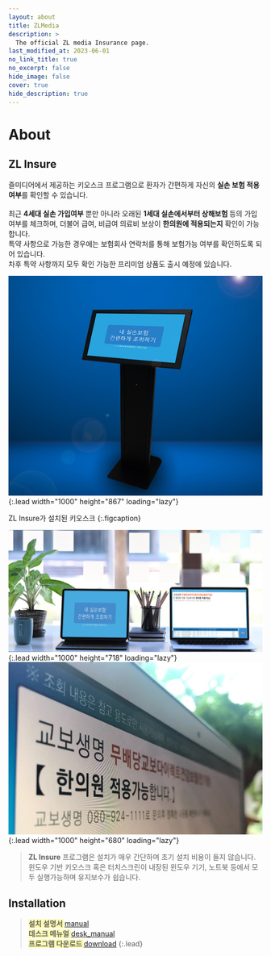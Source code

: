 ```yaml
---
layout: about
title: ZLMedia
description: >
  The official ZL media Insurance page.
last_modified_at: 2023-06-01
no_link_title: true 
no_excerpt: false 
hide_image: false
cover: true
hide_description: true
---
```

# About

<!--author-->

## ZL Insure

즐미디어에서 제공하는 키오스크 프로그램으로 환자가 간편하게 자신의 <b>실손 보험 적용 여부</b>를 확인할 수 있습니다.<br>  
최근 <b>4세대 실손 가입여부</b> 뿐만 아니라 오래된 <b>1세대 실손에서부터 상해보험 </b>등의 가입여부를 체크하며, 더불어 급여, 비급여 의료비 보상이 <b>한의원에 적용되는지</b> 확인이 가능합니다.<br>
특약 사항으로 가능한 경우에는 보험회사 연락처를 통해 보험가능 여부를 확인하도록 되어 있습니다.<br>
차후 특약 사항까지 모두 확인 가능한 프리미엄 상품도 출시 예정에 있습니다.


![kiosk](assets/img/kiosk1.jpg){:.lead width="1000" height="867" loading="lazy"}

ZL Insure가 설치된 키오스크 
{:.figcaption}

![insure](assets/img/insure1.png){:.lead width="1000" height="718" loading="lazy"}
![insure](assets/img/insure2.png){:.lead width="1000" height="680" loading="lazy"}
>**ZL Insure** 프로그램은 설치가 매우 간단하며 초기 설치 비용이 들지 않습니다. 윈도우 기반 키오스크 혹은 터치스크린이 내장된 윈도우 기기, 노트북 등에서 모두 실행가능하며 유지보수가 쉽습니다.

## Installation
><span style= "background-color: #FFFCB0"><b>설치 설명서</b> </span>[manual]<br>
><span style= "background-color: #FFFCB0"><b>데스크 메뉴얼</b> </span>[desk_manual]<br>
><span style= "background-color: #FFFCB0"><b> 프로그램 다운로드 </b></span>[download]
{:.lead}




[download]: https://github.com/zlmedia/ZLInsure-Production/releases
[manual]: https://docs.google.com/document/d/1nnQTHVevSUBh4iQwa1dcyCh-Nk2SCCNtbYea-iYFZMQ/edit#heading=h.ywzfnmzave1t
[desk_manual]: https://docs.google.com/document/d/1LTN_VKbKApZbLhGQdIxwHMzg_eBd9gACV7HUkjvNb2I/edit#heading=h.t5hzr55hv43j
